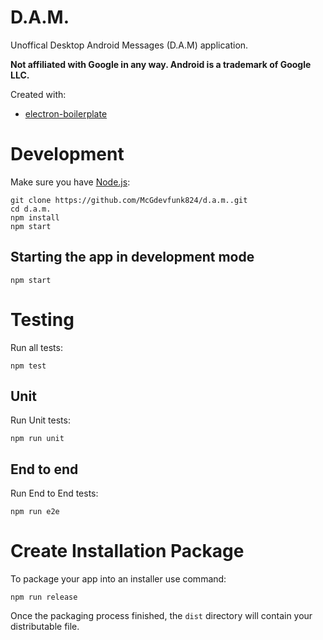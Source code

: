 # D.A.M.

Unoffical Desktop Android Messages (D.A.M) application.

**Not affiliated with Google in any way. Android is a trademark of Google LLC.**

Created with:

* [electron-boilerplate](https://github.com/szwacz/electron-boilerplate)

# Development
Make sure you have [Node.js](https://nodejs.org):
```
git clone https://github.com/McGdevfunk824/d.a.m..git
cd d.a.m.
npm install
npm start
```

## Starting the app in development mode
```
npm start
```

# Testing
Run all tests:
```
npm test
```

## Unit
Run Unit tests:
```
npm run unit
```

## End to end
Run End to End tests:
```
npm run e2e
```

# Create Installation Package
To package your app into an installer use command:
```
npm run release
```

Once the packaging process finished, the `dist` directory will contain your distributable file.
